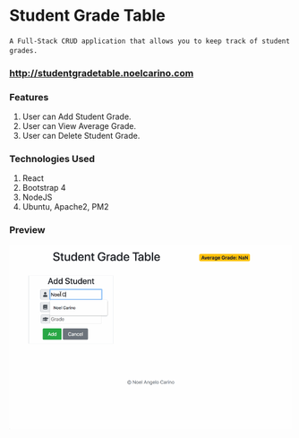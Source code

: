 # Student Grade Table
`A Full-Stack CRUD application that allows you to keep track of student grades.`

### http://studentgradetable.noelcarino.com

### Features
  1. User can Add Student Grade.
  2. User can View Average Grade.
  3. User can Delete Student Grade.
  
### Technologies Used
  1. React
  2. Bootstrap 4
  3. NodeJS
  4. Ubuntu, Apache2, PM2

### Preview
![](server/public/images/studentgradetablepreview.gif)
